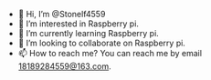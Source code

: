 - 👋 Hi, I’m @Stonelf4559
- 👀 I’m interested in Raspberry pi.
- 🌱 I’m currently learning Raspberry pi.
- 💞️ I’m looking to collaborate on Raspberry pi.
- 📫 How to reach me? You can reach me by email 18189284559@163.com.

<!---
Stonelf4559/Stonelf4559 is a ✨ special ✨ repository because its `README.md` (this file) appears on your GitHub profile.
You can click the Preview link to take a look at your changes.
--->
